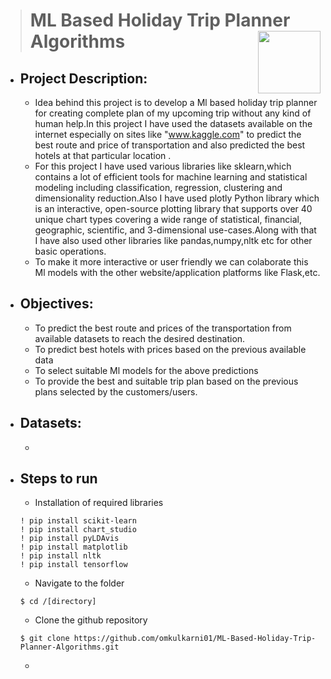 ># ML Based Holiday Trip Planner Algorithms <!--<img align="right" width="70" height="70" src="https://github.com/omkulkarni01/ML-Based-Holiday-Trip-Planner-Algorithms/blob/main/images/Hey_Machine_Learning_Logo.png">--><img align="right" width="100" height="100" src="https://t4.ftcdn.net/jpg/03/66/77/29/360_F_366772952_F7oIuUfjlVb6d3vBjnt9NoA1IeTB9k9F.jpg">
- ## Project Description:
  - Idea behind this project is to develop a Ml based holiday trip planner for creating complete plan of my upcoming trip without any kind of human help.In this project I have used the datasets available on the internet especially on sites like "www.kaggle.com" to predict the best route and price of transportation and also predicted the best hotels at that particular location .
  - For this project I have used various libraries like sklearn,which contains a lot of efficient tools for machine learning and statistical modeling including classification, regression, clustering and dimensionality reduction.Also I have used plotly Python library which is an interactive, open-source plotting library that supports over 40 unique chart types covering a wide range of statistical, financial, geographic, scientific, and 3-dimensional use-cases.Along with that I have also used other libraries like pandas,numpy,nltk etc for other basic operations.
  - To make it more interactive or user friendly we can colaborate this Ml models with the other website/application platforms like Flask,etc.
- ## Objectives:
   - To predict the best route and prices of the transportation from available  datasets to reach the desired destination.
   - To predict best hotels with prices based on the previous available data
   - To select suitable Ml models for the above predictions
   - To provide the best and suitable trip plan based on the previous plans selected by the customers/users.
- ## Datasets:
   -   
- ## Steps to run
   - Installation of required libraries
   ```
   ! pip install scikit-learn
   ! pip install chart_studio
   ! pip install pyLDAvis
   ! pip install matplotlib
   ! pip install nltk
   ! pip install tensorflow
   ```
   - Navigate to the folder
   ```
   $ cd /[directory]
   ```
   - Clone the github repository
   ```
   $ git clone https://github.com/omkulkarni01/ML-Based-Holiday-Trip-Planner-Algorithms.git
   ```
   - 
   

